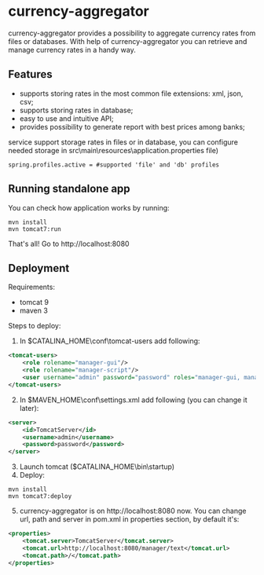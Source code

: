 currency-aggregator
========

currency-aggregator provides a possibility to aggregate currency rates from files or databases.
With help of currency-aggregator you can retrieve and manage currency rates in a handy way.


Features
--------

- supports storing rates in the most common file extensions: xml, json, csv;
- supports storing rates in database;
- easy to use and intuitive API;
- provides possibility to generate report with best prices among banks;

service support storage rates in files or in database, you can configure needed storage in src\main\resources\application.properties file)
```properties
spring.profiles.active = #supported 'file' and 'db' profiles
```

Running standalone app
------------

You can check how application works by running:
```
mvn install 
mvn tomcat7:run
```    
That's all! 
Go to http://localhost:8080 

Deployment
------------

Requirements:
- tomcat 9
- maven 3

Steps to deploy:

1) In $CATALINA_HOME\conf\tomcat-users add following:
```xml
<tomcat-users>
    <role rolename="manager-gui"/>
    <role rolename="manager-script"/>
    <user username="admin" password="password" roles="manager-gui, manager-script"/>
</tomcat-users>
```
2) In $MAVEN_HOME\conf\settings.xml add following (you can change it later):
```xml
<server>
    <id>TomcatServer</id>
    <username>admin</username>
    <password>password</password>
</server>
```
3) Launch tomcat ($CATALINA_HOME\bin\startup)
4) Deploy:
```
mvn install 
mvn tomcat7:deploy
```
5) currency-aggregator is on http://localhost:8080 now.
You can change url, path and server in pom.xml in properties section, by default it's:
```xml
<properties>
    <tomcat.server>TomcatServer</tomcat.server>
    <tomcat.url>http://localhost:8080/manager/text</tomcat.url>
    <tomcat.path>/</tomcat.path>
</properties>
```
